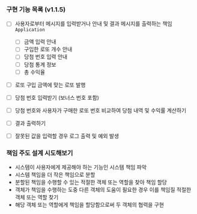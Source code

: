 ### 구현 기능 목록 (v1.1.5)
- [ ] 사용자로부터 메시지를 입력받거나 안내 및 결과 메시지를 출력하는 책임 `Application`
    - [ ] 금액 입력 안내
    - [ ] 구입한 로또 개수 안내
    - [ ] 당첨 번호 입력 안내
    - [ ] 당첨 통계 정보
    - [ ] 총 수익율
- [ ] 로또 구입 금액에 맞는 로또 발행
- [ ] 당첨 번호 입력받기 (보너스 번호 포함)
- [ ] 당첨 번호와 사용자가 구매한 로또 번호 비교하여 당첨 내역 및 수익률 계산하기
- [ ] 결과 출력하기
- [ ] 잘못된 값을 입력할 경우 로그 출력 및 예외 발생


### 책임 주도 설계 시도해보기
- 시스템이 사용자에게 제공해야 하는 기능인 시스템 책임 파악
- 시스템 책임을 더 작은 책임으로 분할
- 분할된 책임을 수행할 수 있는 적절한 객체 또는 역할을 찾아 책임 할당
- 객체가 책임을 수행하는 도중 다른 객체의 도움이 필요한 경우 이를 책임질 적절한 객체 또는 역할 찾기
- 해당 객체 또는 역할에게 책임을 할당함으로써 두 객체의 협력을 구현